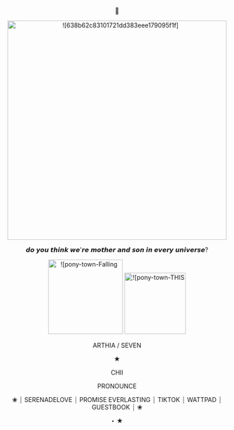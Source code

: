 
<p align="center">
  🌸
  <p align="center">
  <img width="500" src="https://github.com/PinkFlowerUniverse/PinkFlowerUniverse/assets/170179384/7ecb2f81-b56d-4735-b7c9-d13dd72e7db3" alt = ![638b62c83101721dd383eee179095f1f]>
</p>
 <p align="center">
   𝙙𝙤 𝙮𝙤𝙪 𝙩𝙝𝙞𝙣𝙠 𝙬𝙚'𝙧𝙚 𝙢𝙤𝙩𝙝𝙚𝙧 𝙖𝙣𝙙 𝙨𝙤𝙣 𝙞𝙣 𝙚𝙫𝙚𝙧𝙮 𝙪𝙣𝙞𝙫𝙚𝙧𝙨𝙚?
 <p align="center">
  <img width="170" src= https://github.com/PinkFlowerUniverse/PinkFlowerUniverse/assets/170179384/3606e44a-434a-466e-8da4-fbc61c9aac2d) alt = ![pony-town-Falling Petals-sit-hearts-blush-8x]>
   <img width="140" src=https://github.com/PinkFlowerUniverse/PinkFlowerUniverse/assets/170179384/d9c087ca-f2c2-434a-adda-d2e0398ad4af alt=![pony-town-THIS ISNT A GAME--sit-blinking-8x]>
 <p align="center"> 
 ARTHIA / SEVEN
  <p align="center"> 
★ 
   <p align="center"> 
     CHII 
     <p align="center"> 
       PRONOUNCE 
        <p align="center"> 
❀  ┊ SERENADELOVE ┊ PROMISE EVERLASTING ┊ TIKTOK ┊ WATTPAD ┊ GUESTBOOK ┊ ❀
            <p align="center"> 
⋆ ★
